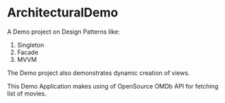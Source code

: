 # ArchitecturalDemo

A Demo project on Design Patterns like:
1. Singleton
2. Facade
3. MVVM

The Demo project also demonstrates dynamic creation of views.

This Demo Application makes using of OpenSource OMDb API for fetching list of movies.

